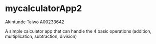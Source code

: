# mycalculatorApp2

Akintunde Taiwo A00233642

A simple calculator app that can handle the 4 basic operations (addition, multiplication, subtraction, division)
